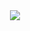 
<center><img src="https://upload.wikimedia.org/wikipedia/commons/thumb/a/a1/Flickr_-_europeanpeoplesparty_-_EPP_Summit_19_June_2008_%286%29.jpg/200px-Flickr_-_europeanpeoplesparty_-_EPP_Summit_19_June_2008_%286%29.jpg"></center>
